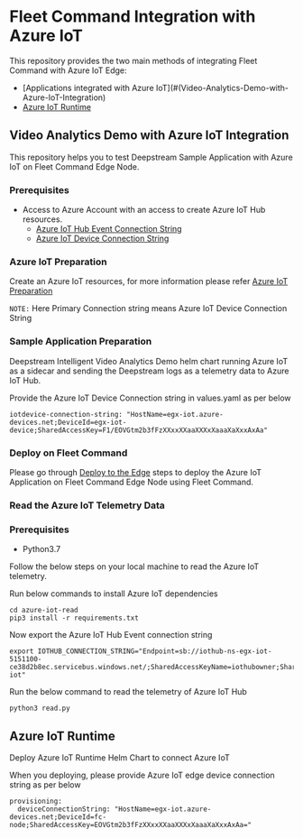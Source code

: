 
# Fleet Command Integration with Azure IoT

This repository provides the two main methods of integrating Fleet Command with Azure IoT Edge:

- [Applications integrated with Azure IoT](#(Video-Analytics-Demo-with-Azure-IoT-Integration)
- [Azure IoT Runtime](#Azure-IoT-Runtime)


## Video Analytics Demo with Azure IoT Integration

This repository helps you to test Deepstream Sample Application with Azure IoT on Fleet Command Edge Node. 

### Prerequisites 
- Access to Azure Account with an access to create Azure IoT Hub resources.
  - [Azure IoT Hub Event Connection String](https://devblogs.microsoft.com/iotdev/understand-different-connection-strings-in-azure-iot-hub/#eventhubconn)
  - [Azure IoT Device Connection String](https://devblogs.microsoft.com/iotdev/understand-different-connection-strings-in-azure-iot-hub/#iothubdeviceconn)

### Azure IoT Preparation

Create an Azure IoT resources, for more information please refer [Azure IoT Preparation](https://docs.google.com/document/d/1BZhJJr4oGKi2gVF4aAKY4I_nF-P3ParB-hxaH7pRIDE/edit#heading=h.dl1a8tw0t31x)

`NOTE:` Here Primary Connection string means Azure IoT Device Connection String

### Sample Application Preparation

Deepstream Intelligent Video Analytics Demo helm chart running Azure IoT as a sidecar and sending the Deepstream logs as a telemetry data to Azure IoT Hub. 

Provide the Azure IoT Device Connection string in values.yaml as per below 

```
iotdevice-connection-string: "HostName=egx-iot.azure-devices.net;DeviceId=egx-iot-device;SharedAccessKey=F1/EOVGtm2b3fFzXXxxXXaaXXXxXaaaXaXxxAxAa" 

```

### Deploy on Fleet Command

Please go through [Deploy to the Edge](https://docs.nvidia.com/fleet-command/prod_fleet-command/prod_fleet-command/ug-deploying-to-the-edge.html) steps to deploy the Azure IoT Application on Fleet Command Edge Node using Fleet Command.

### Read the Azure IoT Telemetry Data

### Prerequisites
- Python3.7

Follow the below steps on your local machine to read the Azure IoT telemetry. 

Run below commands to install Azure IoT dependencies 

```
cd azure-iot-read
pip3 install -r requirements.txt
```

Now export the Azure IoT Hub Event connection string 
```
export IOTHUB_CONNECTION_STRING="Endpoint=sb://iothub-ns-egx-iot-5151100-ce38d2b8ec.servicebus.windows.net/;SharedAccessKeyName=iothubowner;SharedAccessKey=ixAxsaXwaXaasfXxaxaaXads;EntityPath=egx-iot" 
```

Run the below command to read the telemetry of Azure IoT Hub

```
python3 read.py
```

## Azure IoT Runtime 

Deploy Azure IoT Runtime Helm Chart to connect Azure IoT

When you deploying, please provide Azure IoT edge device connection string as per below 

```
provisioning:
  deviceConnectionString: "HostName=egx-iot.azure-devices.net;DeviceId=fc-node;SharedAccessKey=EOVGtm2b3fFzXXxxXXaaXXXxXaaaXaXxxAxAa="
```
